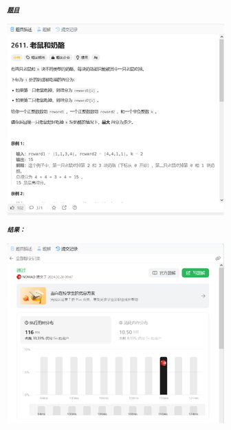 ##### [题目](https://leetcode.cn/problems/mice-and-cheese/description/)
![pic](img.png)
##### 结果：
![pic](result.png)